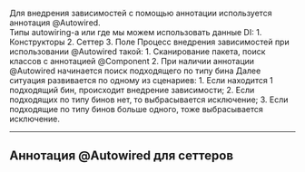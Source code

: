 Для внедрения зависимостей с помощью аннотации используется аннотация @Autowired.  
Типы autowiring-a или где мы можем использовать данные DI:
	1. Конструкторы
	2. Сеттер
	3. Поле
Процесс внедрения зависимостей при использовании @Autowired такой:
	1. Сканирование пакета, поиск классов с аннотацией @Component
	2. При наличии аннотации @Autowired начинается поиск подходящего по типу бина
	Далее ситуация развивается по одному из сценариев:
		1. Если находится 1 подходящий бин, происходит внедрение зависимости;
		2. Если подходящих по типу бинов нет, то выбрасывается исключение;
		3. Если подходящие по типу бинов больше одного, тоже выбрасывается исключение.

---
## Аннотация @Autowired для сеттеров

